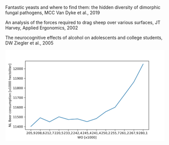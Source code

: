 Fantastic yeasts and where to find them: the hidden diversity of dimorphic fungal pathogens, MCC Van Dyke et al., 2019

An analysis of the forces required to drag sheep over various surfaces, JT Harvey, Applied Ergonomics, 2002

The neurocognitive effects of alcohol on adolescents and college students, DW Ziegler et al., 2005

![](plot.jpeg)